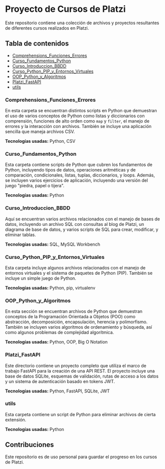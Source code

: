 
# Proyecto de Cursos de Platzi

Este repositorio contiene una colección de archivos y proyectos resultantes de diferentes cursos realizados en Platzi.

## Tabla de contenidos

- [Comprehensions_Funciones_Errores](#Comprehensions_Funciones_Errores)
- [Curso_Fundamentos_Python](#Curso_Fundamentos_Python)
- [Curso_Introduccion_BBDD](#Curso_Introduccion_BBDD)
- [Curso_Python_PIP_y_Entornos_Virtuales](#Curso_Python_PIP_y_Entornos_Virtuales)
- [OOP_Python_y_Algoritmos](#OOP_Python_y_Algoritmos)
- [Platzi_FastAPI](#Platzi_FastAPI)
- [utils](#utils)

### Comprehensions_Funciones_Errores

En esta carpeta se encuentran distintos scripts en Python que demuestran el uso de varios conceptos de Python como listas y diccionarios con comprensión, funciones de alto orden como `map` y `filter`, el manejo de errores y la interacción con archivos. También se incluye una aplicación sencilla que maneja archivos CSV.

**Tecnologías usadas:** Python, CSV

### Curso_Fundamentos_Python

Esta carpeta contiene scripts de Python que cubren los fundamentos de Python, incluyendo tipos de datos, operaciones aritméticas y de comparación, condicionales, listas, tuplas, diccionarios, y loops. Además, se incluyen varios ejercicios de aplicación, incluyendo una versión del juego "piedra, papel o tijera".

**Tecnologías usadas:** Python

### Curso_Introduccion_BBDD

Aquí se encuentran varios archivos relacionados con el manejo de bases de datos, incluyendo un archivo SQL con consultas al blog de Platzi, un diagrama de base de datos, y varios scripts de SQL para crear, modificar, y eliminar tablas.

**Tecnologías usadas:** SQL, MySQL Workbench

### Curso_Python_PIP_y_Entornos_Virtuales

Esta carpeta incluye algunos archivos relacionados con el manejo de entornos virtuales y el sistema de paquetes de Python (PIP). También se incluye un simple juego de Python.

**Tecnologías usadas:** Python, pip, virtualenv

### OOP_Python_y_Algoritmos

En esta sección se encuentran archivos de Python que demuestran conceptos de la Programación Orientada a Objetos (POO) como abstracción, decomposición, encapsulación, herencia y polimorfismo. También se incluyen varios algoritmos de ordenamiento y búsqueda, así como algunos problemas de complejidad algorítmica.

**Tecnologías usadas:** Python, OOP, Big O Notation

### Platzi_FastAPI

Este directorio contiene un proyecto completo que utiliza el marco de trabajo FastAPI para la creación de una API REST. El proyecto incluye una base de datos SQLite, esquemas de validación, rutas de acceso a los datos y un sistema de autenticación basado en tokens JWT.

**Tecnologías usadas:** Python, FastAPI, SQLite, JWT

### utils

Esta carpeta contiene un script de Python para eliminar archivos de cierta extensión.

**Tecnologías usadas:** Python

## Contribuciones

Este repositorio es de uso personal para guardar el progreso en los cursos de Platzi.
